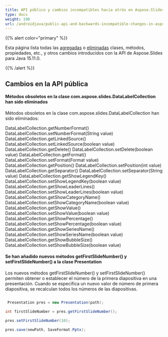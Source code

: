 ```yaml
---
title: API público y cambios incompatibles hacia atrás en Aspose.Slides para Java 15.11.0
type: docs
weight: 190
url: /androidjava/public-api-and-backwards-incompatible-changes-in-aspose-slides-for-java-15-11-0/
---
```


{{% alert color="primary" %}} 

Esta página lista todas las [agregadas](/slides/androidjava/public-api-and-backwards-incompatible-changes-in-aspose-slides-for-java-15-11-0/) o [eliminadas](/slides/androidjava/public-api-and-backwards-incompatible-changes-in-aspose-slides-for-java-15-11-0/) clases, métodos, propiedades, etc., y otros cambios introducidos con la API de Aspose.Slides para Java 15.11.0.

{{% /alert %}} 
## **Cambios en la API pública**
#### **Métodos obsoletos en la clase com.aspose.slides.DataLabelCollection han sido eliminados**
Métodos obsoletos en la clase com.aspose.slides.DataLabelCollection han sido eliminados:

DataLabelCollection.getNumberFormat()
DataLabelCollection.setNumberFormat(String value)
DataLabelCollection.getLinkedSource()
DataLabelCollection.setLinkedSource(boolean value)
DataLabelCollection.getDelete()
DataLabelCollection.setDelete(boolean value)
DataLabelCollection.getFormat()
DataLabelCollection.setFormat(Format value)
DataLabelCollection.getPosition()
DataLabelCollection.setPosition(int value)
DataLabelCollection.getSeparator()
DataLabelCollection.setSeparator(String value)
DataLabelCollection.getShowLegendKey()
DataLabelCollection.setShowLegendKey(boolean value)
DataLabelCollection.getShowLeaderLines()
DataLabelCollection.setShowLeaderLines(boolean value)
DataLabelCollection.getShowCategoryName()
DataLabelCollection.setShowCategoryName(boolean value)
DataLabelCollection.getShowValue()
DataLabelCollection.setShowValue(boolean value)
DataLabelCollection.getShowPercentage()
DataLabelCollection.setShowPercentage(boolean value)
DataLabelCollection.getShowSeriesName()
DataLabelCollection.setShowSeriesName(boolean value)
DataLabelCollection.getShowBubbleSize()
DataLabelCollection.setShowBubbleSize(boolean value)


#### **Se han añadido nuevos métodos getFirstSlideNumber() y setFirstSlideNumber() a la clase Presentation**
Los nuevos métodos getFirstSlideNumber() y setFirstSlideNumber() permiten obtener o establecer el número de la primera diapositiva en una presentación.
Cuando se especifica un nuevo valor de número de primera diapositiva, se recalculan todos los números de las diapositivas.

``` java

 Presentation pres = new Presentation(path);

int firstSlideNumber = pres.getFirstSlideNumber();

pres.setFirstSlideNumber(10);

pres.save(newPath, SaveFormat.Pptx);

```